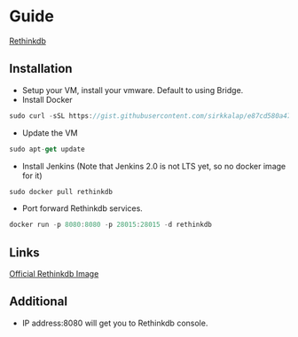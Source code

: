 # Guide

[Rethinkdb](https://www.rethinkdb.com/)

## Installation

*   Setup your VM, install your vmware. Default to using Bridge.
*   Install Docker

```js
sudo curl -sSL https://gist.githubusercontent.com/sirkkalap/e87cd580a47b180a7d32/raw/d9c9ebae4f5cf64eed4676e8aedac265b5a51bfa/Install-Docker-on-Linux-Mint.sh | bash -x
```

*   Update the VM

```js
sudo apt-get update
```

*   Install Jenkins (Note that Jenkins 2.0 is not LTS yet,
    so no docker image for it)

```js
sudo docker pull rethinkdb
```

*   Port forward Rethinkdb services.

```js
docker run -p 8080:8080 -p 28015:28015 -d rethinkdb
```

## Links

[Official Rethinkdb Image](https://hub.docker.com/_/rethinkdb/)

## Additional

*   IP address:8080 will get you to Rethinkdb console.
